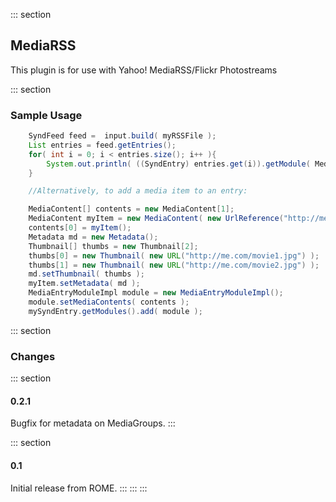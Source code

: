 ::: section
## MediaRSS

This plugin is for use with Yahoo! MediaRSS/Flickr Photostreams

::: section
### Sample Usage

```java
    SyndFeed feed =  input.build( myRSSFile );
    List entries = feed.getEntries();
    for( int i = 0; i < entries.size(); i++ ){
        System.out.println( ((SyndEntry) entries.get(i)).getModule( MediaModule.URI ) );
    }

    //Alternatively, to add a media item to an entry:

    MediaContent[] contents = new MediaContent[1];
    MediaContent myItem = new MediaContent( new UrlReference("http://me.com/movie.mpg") );
    contents[0] = myItem();
    Metadata md = new Metadata();
    Thumbnail[] thumbs = new Thumbnail[2];
    thumbs[0] = new Thumbnail( new URL("http://me.com/movie1.jpg") );
    thumbs[1] = new Thumbnail( new URL("http://me.com/movie2.jpg") );
    md.setThumbnail( thumbs );
    myItem.setMetadata( md );
    MediaEntryModuleImpl module = new MediaEntryModuleImpl();
    module.setMediaContents( contents );
    mySyndEntry.getModules().add( module );
```

::: section
### Changes

::: section
#### 0.2.1

Bugfix for metadata on MediaGroups.
:::

::: section
#### 0.1

Initial release from ROME.
:::
:::
:::
